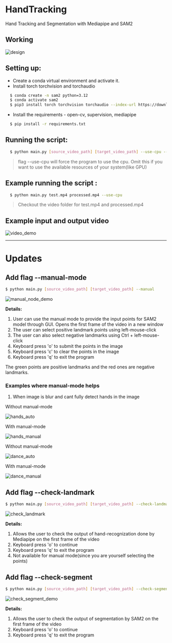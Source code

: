 # HandTracking

Hand Tracking and Segmentation with Mediapipe and SAM2

## Working

![design](assets/design.png)

## Setting up:

- Create a conda virtual environment and activate it.
- Install torch torchvision and torchaudio

```sh
  $ conda create -n sam2 python=3.12
  $ conda activate sam2
  $ pip3 install torch torchvision torchaudio --index-url https://download.pytorch.org/whl/cu118
```

- Install the requirements - open-cv, supervision, mediapipe

```sh
  $ pip install -r requirements.txt
```

## Running the script:

```sh
  $ python main.py [source_video_path] [target_video_path] --use-cpu --manual --check-landmark --check-segment
```

> flag --use-cpu will force the program to use the cpu. Omit this if you want to use the available resources of your system(like GPU)

## Example running the script :

```sh
  $ python main.py test.mp4 processed.mp4 --use-cpu
```

> Checkout the video folder for test.mp4 and processed.mp4

## Example input and output video

![video_demo](assets/video_demo.gif)

<hr>

# Updates

## Add flag --manual-mode
```sh
$ python main.py [source_video_path] [target_video_path] --manual
```
![manual_node_demo](assets/manual_mode.PNG)

**Details:**
  1. User can use the manual mode to provide the input points for SAM2 model through GUI. Opens the first frame of the video in a new window
  2. The user can select positive landmark points using left-mouse-click
  3. The user can also select negative landmarks using Ctrl + left-mouse-click
  4. Keyboard press 'o' to submit the points in the image
  5. Keyboard press 'c' to clear the points in the image
  6. Keyboard press 'q' to exit the program

The green points are positive landmarks and the red ones are negative landmarks.

### Examples where manual-mode helps
1. When image is blur and cant fully detect hands in the image

Without manual-mode

![hands_auto](assets/hands_auto.PNG)

With manual-mode

![hands_manual](assets/hands_manual.PNG)


Without manual-mode

![dance_auto](assets/dance_auto.PNG)

With manual-mode

![dance_manual](assets/dance_manual.PNG)

## Add flag --check-landmark
```sh
$ python main.py [source_video_path] [target_video_path] --check-landmark
```
![check_landmark](assets/check_landmark.PNG)

**Details:**
  1. Allows the user to check the output of hand-recognization done by Mediapipe on the first frame of the video
  2. Keyboard press 'o' to continue
  3. Keyboard press 'q' to exit the program
  4. Not available for manual mode(since you are yourself selecting the points)

## Add flag --check-segment
```sh
$ python main.py [source_video_path] [target_video_path] --check-segment
```
![check_segment_demo](assets/check_segment.PNG)

**Details:**
  1. Allows the user to check the output of segmentation by SAM2 on the first frame of the video
  2. Keyboard press 'o' to continue
  3. Keyboard press 'q' to exit the program
